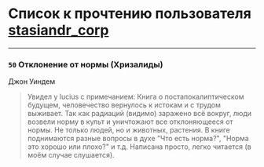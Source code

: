 # Список к прочтению пользователя [stasiandr_corp](http://vk.com/id18698028)
---

### `50` Отклонение от нормы (Хризалиды)
Джон Уиндем
> Увидел у lucius с примечанием: Книга о постапокалиптическом будущем, человечество вернулось к истокам и с трудом выживает. Так как радиаций (видимо) заражено всё вокруг, люди возвели норму в культ и уничтожают все отклоняющееся от нормы. Не только людей, но и животных, растения. 
> В книге поднимаются разные вопросы в духе "Что есть норма?", "Норма это хорошо или плохо?" и т.д. Написана просто, легко читается (в моём случае слушается).

